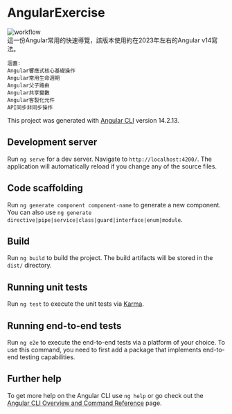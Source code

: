 # AngularExercise
![workflow](https://github.com/yuhsiang237/angular-exercise/actions/workflows/node.js.yml/badge.svg)  
這一份Angular常用的快速導覽，該版本使用約在2023年左右的Angular v14寫法。
```
涵蓋:
Angular響應式核心基礎操作 
Angular常用生命週期 
Angular父子路由 
Angular共享變數 
Angular客製化元件
API同步非同步操作
```
This project was generated with [Angular CLI](https://github.com/angular/angular-cli) version 14.2.13.

## Development server

Run `ng serve` for a dev server. Navigate to `http://localhost:4200/`. The application will automatically reload if you change any of the source files.

## Code scaffolding

Run `ng generate component component-name` to generate a new component. You can also use `ng generate directive|pipe|service|class|guard|interface|enum|module`.

## Build

Run `ng build` to build the project. The build artifacts will be stored in the `dist/` directory.

## Running unit tests

Run `ng test` to execute the unit tests via [Karma](https://karma-runner.github.io).

## Running end-to-end tests

Run `ng e2e` to execute the end-to-end tests via a platform of your choice. To use this command, you need to first add a package that implements end-to-end testing capabilities.

## Further help

To get more help on the Angular CLI use `ng help` or go check out the [Angular CLI Overview and Command Reference](https://angular.io/cli) page.
